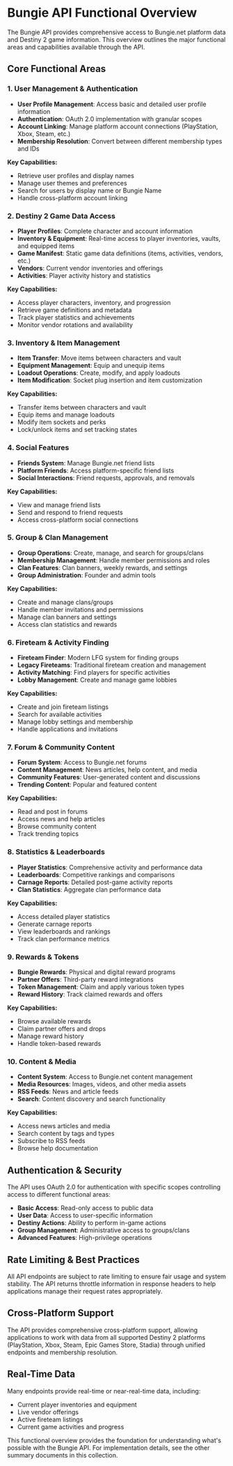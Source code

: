 # Bungie API Functional Overview

The Bungie API provides comprehensive access to Bungie.net platform data and Destiny 2 game information. This overview outlines the major functional areas and capabilities available through the API.

## Core Functional Areas

### 1. User Management & Authentication
- **User Profile Management**: Access basic and detailed user profile information
- **Authentication**: OAuth 2.0 implementation with granular scopes
- **Account Linking**: Manage platform account connections (PlayStation, Xbox, Steam, etc.)
- **Membership Resolution**: Convert between different membership types and IDs

**Key Capabilities:**
- Retrieve user profiles and display names
- Manage user themes and preferences
- Search for users by display name or Bungie Name
- Handle cross-platform account linking

### 2. Destiny 2 Game Data Access
- **Player Profiles**: Complete character and account information
- **Inventory & Equipment**: Real-time access to player inventories, vaults, and equipped items
- **Game Manifest**: Static game data definitions (items, activities, vendors, etc.)
- **Vendors**: Current vendor inventories and offerings
- **Activities**: Player activity history and statistics

**Key Capabilities:**
- Access player characters, inventory, and progression
- Retrieve game definitions and metadata
- Track player statistics and achievements
- Monitor vendor rotations and availability

### 3. Inventory & Item Management
- **Item Transfer**: Move items between characters and vault
- **Equipment Management**: Equip and unequip items
- **Loadout Operations**: Create, modify, and apply loadouts
- **Item Modification**: Socket plug insertion and item customization

**Key Capabilities:**
- Transfer items between characters and vault
- Equip items and manage loadouts
- Modify item sockets and perks
- Lock/unlock items and set tracking states

### 4. Social Features
- **Friends System**: Manage Bungie.net friend lists
- **Platform Friends**: Access platform-specific friend lists
- **Social Interactions**: Friend requests, approvals, and removals

**Key Capabilities:**
- View and manage friend lists
- Send and respond to friend requests
- Access cross-platform social connections

### 5. Group & Clan Management
- **Group Operations**: Create, manage, and search for groups/clans
- **Membership Management**: Handle member permissions and roles
- **Clan Features**: Clan banners, weekly rewards, and settings
- **Group Administration**: Founder and admin tools

**Key Capabilities:**
- Create and manage clans/groups
- Handle member invitations and permissions
- Manage clan banners and settings
- Access clan statistics and rewards

### 6. Fireteam & Activity Finding
- **Fireteam Finder**: Modern LFG system for finding groups
- **Legacy Fireteams**: Traditional fireteam creation and management
- **Activity Matching**: Find players for specific activities
- **Lobby Management**: Create and manage game lobbies

**Key Capabilities:**
- Create and join fireteam listings
- Search for available activities
- Manage lobby settings and membership
- Handle applications and invitations

### 7. Forum & Community Content
- **Forum System**: Access to Bungie.net forums
- **Content Management**: News articles, help content, and media
- **Community Features**: User-generated content and discussions
- **Trending Content**: Popular and featured content

**Key Capabilities:**
- Read and post in forums
- Access news and help articles
- Browse community content
- Track trending topics

### 8. Statistics & Leaderboards
- **Player Statistics**: Comprehensive activity and performance data
- **Leaderboards**: Competitive rankings and comparisons
- **Carnage Reports**: Detailed post-game activity reports
- **Clan Statistics**: Aggregate clan performance data

**Key Capabilities:**
- Access detailed player statistics
- Generate carnage reports
- View leaderboards and rankings
- Track clan performance metrics

### 9. Rewards & Tokens
- **Bungie Rewards**: Physical and digital reward programs
- **Partner Offers**: Third-party reward integrations
- **Token Management**: Claim and apply various token types
- **Reward History**: Track claimed rewards and offers

**Key Capabilities:**
- Browse available rewards
- Claim partner offers and drops
- Manage reward history
- Handle token-based rewards

### 10. Content & Media
- **Content System**: Access to Bungie.net content management
- **Media Resources**: Images, videos, and other media assets
- **RSS Feeds**: News and article feeds
- **Search**: Content discovery and search functionality

**Key Capabilities:**
- Access news articles and media
- Search content by tags and types
- Subscribe to RSS feeds
- Browse help documentation

## Authentication & Security

The API uses OAuth 2.0 for authentication with specific scopes controlling access to different functional areas:

- **Basic Access**: Read-only access to public data
- **User Data**: Access to user-specific information
- **Destiny Actions**: Ability to perform in-game actions
- **Group Management**: Administrative access to groups/clans
- **Advanced Features**: High-privilege operations

## Rate Limiting & Best Practices

All API endpoints are subject to rate limiting to ensure fair usage and system stability. The API returns throttle information in response headers to help applications manage their request rates appropriately.

## Cross-Platform Support

The API provides comprehensive cross-platform support, allowing applications to work with data from all supported Destiny 2 platforms (PlayStation, Xbox, Steam, Epic Games Store, Stadia) through unified endpoints and membership resolution.

## Real-Time Data

Many endpoints provide real-time or near-real-time data, including:
- Current player inventories and equipment
- Live vendor offerings
- Active fireteam listings
- Current game activities and progress

This functional overview provides the foundation for understanding what's possible with the Bungie API. For implementation details, see the other summary documents in this collection.